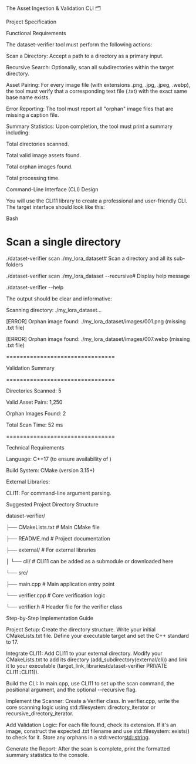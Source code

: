 The Asset Ingestion & Validation CLI 🗂️


Project Specification

Functional Requirements

The dataset-verifier tool must perform the following actions:

Scan a Directory: Accept a path to a directory as a primary input.

Recursive Search: Optionally, scan all subdirectories within the target directory.

Asset Pairing: For every image file (with extensions .png, .jpg, .jpeg, .webp), the tool must verify that a corresponding text file (.txt) with the exact same base name exists.

Error Reporting: The tool must report all "orphan" image files that are missing a caption file.

Summary Statistics: Upon completion, the tool must print a summary including:

Total directories scanned.

Total valid image assets found.

Total orphan images found.

Total processing time.

Command-Line Interface (CLI) Design

You will use the CLI11 library to create a professional and user-friendly CLI. The target interface should look like this:

Bash



# Scan a single directory

./dataset-verifier scan ./my_lora_dataset# Scan a directory and all its sub-folders

./dataset-verifier scan ./my_lora_dataset --recursive# Display help message

./dataset-verifier --help

The output should be clear and informative:

Scanning directory: ./my_lora_dataset...



[ERROR] Orphan image found: ./my_lora_dataset/images/001.png (missing .txt file)

[ERROR] Orphan image found: ./my_lora_dataset/images/007.webp (missing .txt file)



================================

Validation Summary

================================

Directories Scanned: 5

Valid Asset Pairs: 1,250

Orphan Images Found: 2

Total Scan Time: 52 ms

================================

Technical Requirements

Language: C++17 (to ensure availability of <filesystem>)

Build System: CMake (version 3.15+)

External Libraries:

CLI11: For command-line argument parsing.

Suggested Project Directory Structure

dataset-verifier/

├── CMakeLists.txt # Main CMake file

├── README.md # Project documentation

├── external/ # For external libraries

│ └── cli/ # CLI11 can be added as a submodule or downloaded here

└── src/

├── main.cpp # Main application entry point

└── verifier.cpp # Core verification logic

└── verifier.h # Header file for the verifier class

Step-by-Step Implementation Guide

Project Setup: Create the directory structure. Write your initial CMakeLists.txt file. Define your executable target and set the C++ standard to 17.

Integrate CLI11: Add CLI11 to your external directory. Modify your CMakeLists.txt to add its directory (add_subdirectory(external/cli)) and link it to your executable (target_link_libraries(dataset-verifier PRIVATE CLI11::CLI11)).

Build the CLI: In main.cpp, use CLI11 to set up the scan command, the positional <path> argument, and the optional --recursive flag.

Implement the Scanner: Create a Verifier class. In verifier.cpp, write the core scanning logic using std::filesystem::directory_iterator or recursive_directory_iterator.

Add Validation Logic: For each file found, check its extension. If it's an image, construct the expected .txt filename and use std::filesystem::exists() to check for it. Store any orphans in a std::vector<std::string>.

Generate the Report: After the scan is complete, print the formatted summary statistics to the console.

